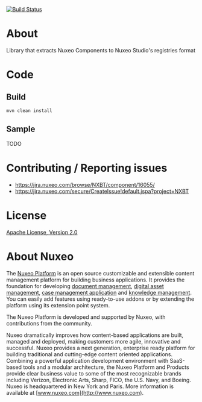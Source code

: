 [![Build Status](https://qa.nuxeo.org/jenkins/buildStatus/icon?job=Misc/tools_nuxeo-studio-components-common-master)](https://qa.nuxeo.org/jenkins/job/Misc/job/tools_nuxeo-studio-components-common-master/)

# About

Library that extracts Nuxeo Components to Nuxeo Studio's registries format

# Code

## Build

    mvn clean install
    
## Sample

TODO

# Contributing / Reporting issues

- https://jira.nuxeo.com/browse/NXBT/component/16055/
- https://jira.nuxeo.com/secure/CreateIssue!default.jspa?project=NXBT

# License

[Apache License, Version 2.0](http://www.apache.org/licenses/LICENSE-2.0.html)

# About Nuxeo

The [Nuxeo Platform](http://www.nuxeo.com/products/content-management-platform/) is an open source customizable and extensible content management platform for building business applications. It provides the foundation for developing [document management](http://www.nuxeo.com/solutions/document-management/), [digital asset management](http://www.nuxeo.com/solutions/digital-asset-management/), [case management application](http://www.nuxeo.com/solutions/case-management/) and [knowledge management](http://www.nuxeo.com/solutions/advanced-knowledge-base/). You can easily add features using ready-to-use addons or by extending the platform using its extension point system.

The Nuxeo Platform is developed and supported by Nuxeo, with contributions from the community.

Nuxeo dramatically improves how content-based applications are built, managed and deployed, making customers more agile, innovative and successful. Nuxeo provides a next generation, enterprise ready platform for building traditional and cutting-edge content oriented applications. Combining a powerful application development environment with
SaaS-based tools and a modular architecture, the Nuxeo Platform and Products provide clear business value to some of the most recognizable brands including Verizon, Electronic Arts, Sharp, FICO, the U.S. Navy, and Boeing. Nuxeo is headquartered in New York and Paris.
More information is available at [www.nuxeo.com](http://www.nuxeo.com).